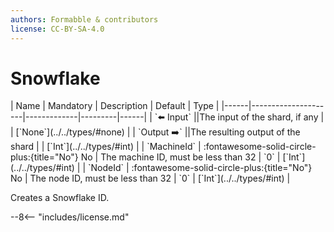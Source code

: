 ```yaml
---
authors: Formabble & contributors
license: CC-BY-SA-4.0
---
```



# Snowflake

<div class="sh-parameters" markdown="1">
| Name | Mandatory | Description | Default | Type |
|------|---------------------|-------------|---------|------|
| `⬅️ Input` ||The input of the shard, if any | | [`None`](../../types/#none) |
| `Output ➡️` ||The resulting output of the shard | | [`Int`](../../types/#int) |
| `MachineId` | :fontawesome-solid-circle-plus:{title="No"} No  | The machine ID, must be less than 32 | `0` | [`Int`](../../types/#int) |
| `NodeId` | :fontawesome-solid-circle-plus:{title="No"} No  | The node ID, must be less than 32 | `0` | [`Int`](../../types/#int) |

</div>

Creates a Snowflake ID.

--8<-- "includes/license.md"

